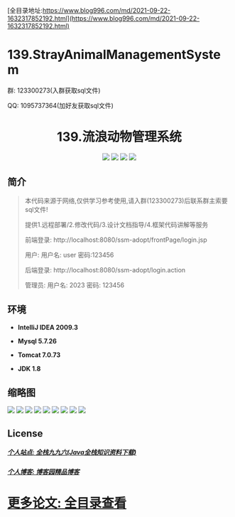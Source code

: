 [全目录地址:https://www.blog996.com/md/2021-09-22-1632317852192.html](https://www.blog996.com/md/2021-09-22-1632317852192.html)
# 139.StrayAnimalManagementSystem

<p>群: 123300273(入群获取sql文件)</p>
<p>QQ: 1095737364(加好友获取sql文件)</p>

<p><h1 align="center">139.流浪动物管理系统</h1></p>


<p align="center">
	<img src="https://img.shields.io/badge/jdk-1.8-orange.svg"/>
    <img src="https://img.shields.io/badge/spring-5.x-lightgrey.svg"/>
    <img src="https://img.shields.io/badge/springmvc-3.x-blue.svg"/>
    <img src="https://img.shields.io/badge/mybatis-5.x-yellow.svg"/>
</p>

## 简介


> 本代码来源于网络,仅供学习参考使用,请入群(123300273)后联系群主索要sql文件!
>
> 提供1.远程部署/2.修改代码/3.设计文档指导/4.框架代码讲解等服务
> 
> 前端登录: http://localhost:8080/ssm-adopt/frontPage/login.jsp
> 
> 用户: 用户名: user 密码:123456
> 
> 后端登录: http://localhost:8080/ssm-adopt/login.action
> 
> 管理员: 用户名: 2023 密码: 123456
> 
> 





## 环境

- <b>IntelliJ IDEA 2009.3</b>

- <b>Mysql 5.7.26</b>

- <b>Tomcat 7.0.73</b>

- <b>JDK 1.8</b>




## 缩略图

![](https://img2022.cnblogs.com/blog/588112/202207/588112-20220703175556050-241691273.png)
![](https://img2022.cnblogs.com/blog/588112/202207/588112-20220703175601184-1665982140.png)
![](https://img2022.cnblogs.com/blog/588112/202207/588112-20220703175605606-684603542.png)
![](https://img2022.cnblogs.com/blog/588112/202207/588112-20220703175610527-736672164.png)
![](https://img2022.cnblogs.com/blog/588112/202207/588112-20220703175614277-2042956776.png)
![](https://img2023.cnblogs.com/blog/588112/202311/588112-20231117154312238-1926544543.png)
![](https://img2023.cnblogs.com/blog/588112/202311/588112-20231117154317721-528974495.png)
![](https://img2023.cnblogs.com/blog/588112/202311/588112-20231117154321605-2016518077.png)
![](https://img2023.cnblogs.com/blog/588112/202311/588112-20231117154325585-848779278.png)

## License

##### [个人站点: 全栈九九六(Java全栈知识资料下载)](https://www.blog996.com/)
##### [个人博客: 博客园精品博客](https://www.cnblogs.com/yysbolg/)
# [更多论文: 全目录查看](https://www.blog996.com/md/2021-09-22-1632317852192.html)



